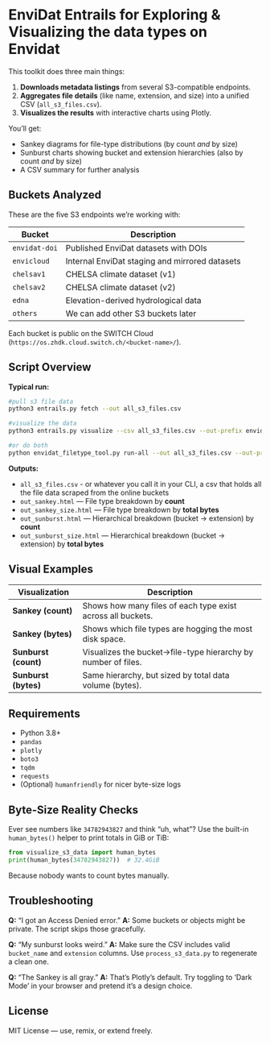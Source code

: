 
# EnviDat Entrails for Exploring & Visualizing the data types on Envidat

This toolkit does three main things:

1. **Downloads metadata listings** from several S3-compatible endpoints.  
2. **Aggregates file details** (like name, extension, and size) into a unified CSV (`all_s3_files.csv`).  
3. **Visualizes the results** with interactive charts using Plotly.

You’ll get:
- Sankey diagrams for file-type distributions (by count *and* by size)
- Sunburst charts showing bucket and extension hierarchies (also by count *and* by size)
- A CSV summary for further analysis

## Buckets Analyzed

These are the five S3 endpoints we’re working with:

| Bucket | Description |
|--------|--------------|
| `envidat-doi` | Published EnviDat datasets with DOIs |
| `envicloud` | Internal EnviDat staging and mirrored datasets |
| `chelsav1` | CHELSA climate dataset (v1) |
| `chelsav2` | CHELSA climate dataset (v2) |
| `edna` | Elevation-derived hydrological data |
| `others` | We can add other S3 buckets later |

Each bucket is public on the SWITCH Cloud (`https://os.zhdk.cloud.switch.ch/<bucket-name>/`).


## Script Overview

**Typical run:**

```bash
#pull s3 file data
python3 entrails.py fetch --out all_s3_files.csv      

#visualize the data
python3 entrails.py visualize --csv all_s3_files.csv --out-prefix envidat_viz

#or do both
python envidat_filetype_tool.py run-all --out all_s3_files.csv --out-prefix envidat_viz
```

**Outputs:**

* `all_s3_files.csv` - or whatever you call it in your CLI, a csv that holds all the file data scraped from the online buckets
* `out_sankey.html` — File type breakdown by **count**
* `out_sankey_size.html` — File type breakdown by **total bytes**
* `out_sunburst.html` — Hierarchical breakdown (bucket → extension) by **count**
* `out_sunburst_size.html` — Hierarchical breakdown (bucket → extension) by **total bytes**

## Visual Examples

| Visualization        | Description                                                   |
| -------------------- | ------------------------------------------------------------- |
| **Sankey (count)**   | Shows how many files of each type exist across all buckets.   |
| **Sankey (bytes)**   | Shows which file types are hogging the most disk space.       |
| **Sunburst (count)** | Visualizes the bucket→file-type hierarchy by number of files. |
| **Sunburst (bytes)** | Same hierarchy, but sized by total data volume (bytes).       |

## Requirements

* Python 3.8+
* `pandas`
* `plotly`
* `boto3`
* `tqdm`
* `requests`
* (Optional) `humanfriendly` for nicer byte-size logs

## Byte-Size Reality Checks

Ever see numbers like `34782943827` and think “uh, what”?
Use the built-in `human_bytes()` helper to print totals in GiB or TiB:

```python
from visualize_s3_data import human_bytes
print(human_bytes(34782943827))  # 32.4GiB
```

Because nobody wants to count bytes manually.

## Troubleshooting

**Q:** “I got an Access Denied error.”
**A:** Some buckets or objects might be private. The script skips those gracefully.

**Q:** “My sunburst looks weird.”
**A:** Make sure the CSV includes valid `bucket_name` and `extension` columns. Use `process_s3_data.py` to regenerate a clean one.

**Q:** “The Sankey is all gray.”
**A:** That’s Plotly’s default. Try toggling to ‘Dark Mode’ in your browser and pretend it’s a design choice.

## License

MIT License — use, remix, or extend freely.